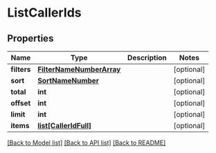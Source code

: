# ListCallerIds

## Properties
Name | Type | Description | Notes
------------ | ------------- | ------------- | -------------
**filters** | [**FilterNameNumberArray**](FilterNameNumberArray.md) |  | [optional] 
**sort** | [**SortNameNumber**](SortNameNumber.md) |  | [optional] 
**total** | **int** |  | [optional] 
**offset** | **int** |  | [optional] 
**limit** | **int** |  | [optional] 
**items** | [**list[CallerIdFull]**](CallerIdFull.md) |  | [optional] 

[[Back to Model list]](../README.md#documentation-for-models) [[Back to API list]](../README.md#documentation-for-api-endpoints) [[Back to README]](../README.md)


